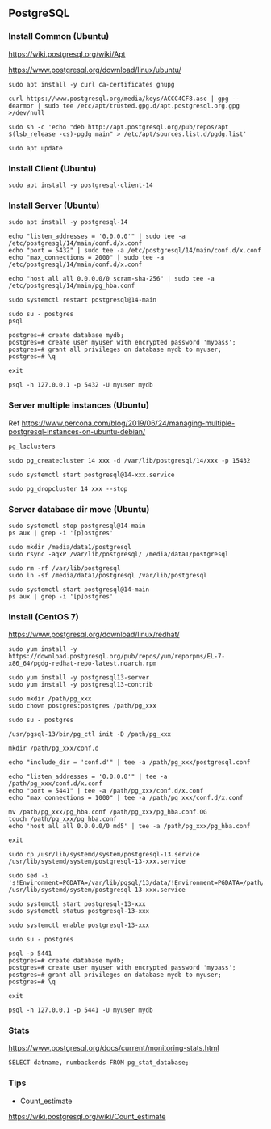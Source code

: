 ## PostgreSQL

### Install Common (Ubuntu)

https://wiki.postgresql.org/wiki/Apt

https://www.postgresql.org/download/linux/ubuntu/

```
sudo apt install -y curl ca-certificates gnupg

curl https://www.postgresql.org/media/keys/ACCC4CF8.asc | gpg --dearmor | sudo tee /etc/apt/trusted.gpg.d/apt.postgresql.org.gpg >/dev/null

sudo sh -c 'echo "deb http://apt.postgresql.org/pub/repos/apt $(lsb_release -cs)-pgdg main" > /etc/apt/sources.list.d/pgdg.list'

sudo apt update
```

### Install Client (Ubuntu)

```
sudo apt install -y postgresql-client-14
```

### Install Server (Ubuntu)

```
sudo apt install -y postgresql-14

echo "listen_addresses = '0.0.0.0'" | sudo tee -a /etc/postgresql/14/main/conf.d/x.conf
echo "port = 5432" | sudo tee -a /etc/postgresql/14/main/conf.d/x.conf
echo "max_connections = 2000" | sudo tee -a /etc/postgresql/14/main/conf.d/x.conf

echo "host all all 0.0.0.0/0 scram-sha-256" | sudo tee -a /etc/postgresql/14/main/pg_hba.conf

sudo systemctl restart postgresql@14-main
```

```
sudo su - postgres
psql

postgres=# create database mydb;
postgres=# create user myuser with encrypted password 'mypass';
postgres=# grant all privileges on database mydb to myuser;
postgres=# \q

exit
```

```
psql -h 127.0.0.1 -p 5432 -U myuser mydb
```

### Server multiple instances (Ubuntu)

Ref https://www.percona.com/blog/2019/06/24/managing-multiple-postgresql-instances-on-ubuntu-debian/

```
pg_lsclusters
```

```
sudo pg_createcluster 14 xxx -d /var/lib/postgresql/14/xxx -p 15432

sudo systemctl start postgresql@14-xxx.service
```

```
sudo pg_dropcluster 14 xxx --stop
```

### Server database dir move (Ubuntu)

```
sudo systemctl stop postgresql@14-main
ps aux | grep -i '[p]ostgres'

sudo mkdir /media/data1/postgresql
sudo rsync -aqxP /var/lib/postgresql/ /media/data1/postgresql

sudo rm -rf /var/lib/postgresql
sudo ln -sf /media/data1/postgresql /var/lib/postgresql

sudo systemctl start postgresql@14-main
ps aux | grep -i '[p]ostgres'
```

### Install (CentOS 7)

https://www.postgresql.org/download/linux/redhat/

```
sudo yum install -y https://download.postgresql.org/pub/repos/yum/reporpms/EL-7-x86_64/pgdg-redhat-repo-latest.noarch.rpm

sudo yum install -y postgresql13-server
sudo yum install -y postgresql13-contrib
```

```
sudo mkdir /path/pg_xxx
sudo chown postgres:postgres /path/pg_xxx
```

```
sudo su - postgres

/usr/pgsql-13/bin/pg_ctl init -D /path/pg_xxx

mkdir /path/pg_xxx/conf.d

echo "include_dir = 'conf.d'" | tee -a /path/pg_xxx/postgresql.conf

echo "listen_addresses = '0.0.0.0'" | tee -a /path/pg_xxx/conf.d/x.conf
echo "port = 5441" | tee -a /path/pg_xxx/conf.d/x.conf
echo "max_connections = 1000" | tee -a /path/pg_xxx/conf.d/x.conf

mv /path/pg_xxx/pg_hba.conf /path/pg_xxx/pg_hba.conf.OG
touch /path/pg_xxx/pg_hba.conf
echo 'host all all 0.0.0.0/0 md5' | tee -a /path/pg_xxx/pg_hba.conf

exit
```

```
sudo cp /usr/lib/systemd/system/postgresql-13.service /usr/lib/systemd/system/postgresql-13-xxx.service

sudo sed -i 's!Environment=PGDATA=/var/lib/pgsql/13/data/!Environment=PGDATA=/path/pg_xxx/!' /usr/lib/systemd/system/postgresql-13-xxx.service

sudo systemctl start postgresql-13-xxx
sudo systemctl status postgresql-13-xxx

sudo systemctl enable postgresql-13-xxx
```

```
sudo su - postgres

psql -p 5441
postgres=# create database mydb;
postgres=# create user myuser with encrypted password 'mypass';
postgres=# grant all privileges on database mydb to myuser;
postgres=# \q

exit
```

```
psql -h 127.0.0.1 -p 5441 -U myuser mydb
```

### Stats

https://www.postgresql.org/docs/current/monitoring-stats.html

```
SELECT datname, numbackends FROM pg_stat_database;
```

### Tips

* Count_estimate

https://wiki.postgresql.org/wiki/Count_estimate


